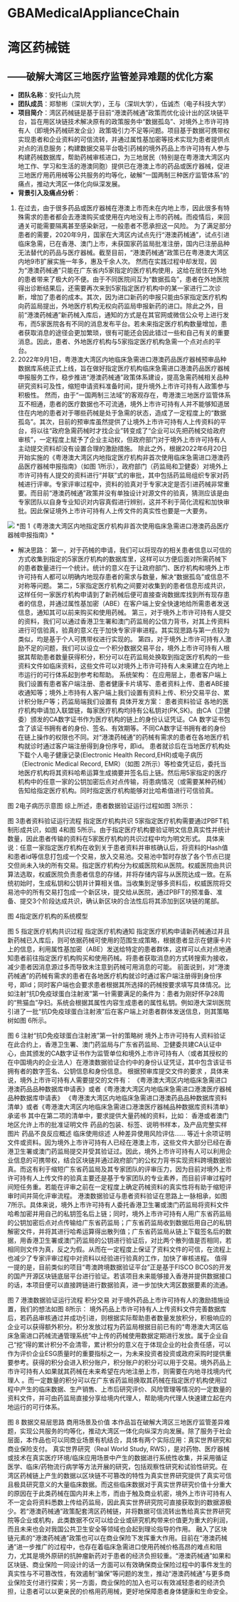 # GBAMedicalApplianceChain
# 湾区药械链
## ——破解大湾区三地医疗监管差异难题的优化方案
- **团队名称**：安托山九院
- **团队成员**：郑黎彬（深圳大学），王与（深圳大学），伍诚杰（电子科技大学）
- **项目简介**：湾区药械链是基于目前“港澳药械通”政策而优化设计出的区块链平台，旨在用区块链技术解决原有的政策服务中“数据孤岛”、对境外上市许可持有人（即境外药械研发企业）政策吸引力不足等问题。项目基于数据可携带权实现患者和企业资料的可信流转，并通过属性基加密等技术实现为患者提供点对点的消息服务；构建数据交易平台吸引药械的境外药品上市许可持有人参与构建药械数据库，帮助药械审核进口，为三地居民（特别是在粤港澳大湾区内地工作、学习和生活的港澳同胞）提供已在港澳上市的药品或医疗器械，促进三地医疗用药用械等公共服务的均等化，破解“一国两制三种医疗监管体系”的痛点，推动大湾区一体化向纵深发展。
- **背景引入及痛点分析**：  
1. 在过去，由于很多药品或医疗器械在港澳上市而未在内地上市，因此很多有特殊需求的患者都会去港澳购买或使用在内地没有上市的药械。而疫情后，来回通关可能需要隔离甚至感染新冠，一般患者不愿承担这一风险。
为了满足部分患者的需要，2020年9月，国家在大湾区内试点先行“港澳药械通”，试点引进临床急需，已在香港、澳门上市，未获国家药监局批准注册，国内已注册品种无法替代的药品与医疗器械。截至目前，“港澳药械通”政策已在粤港澳大湾区内地9市扩展实施一年多，惠及千余人次。
然而在实践过程中却发现，因为“港澳药械通”只能在广东省内5家指定的医疗机构使用，这给在居住在外地的患者带来了极大的不便。由于不同医院间互为“数据孤岛”，患者在外地医院得出诊断结果后，还需要再次来到5家指定医疗机构中的某一家进行二次诊断，增加了患者的成本。其次，因为进口新药的申报只能由5家指定医疗机构向药监局提出，外地医疗机构无权向药监局申报新药的进口。除此之外，目前“港澳药械通”新药械入库后，通知的方式是在其官网或微信公众号上进行发布，而5家医院各有不同的消息发布平台。若未来指定医疗机构数量增加，患者获取消息的途径会更加繁琐，很有可能还会因此错过一些和自己有关的重要消息。因此，患者、外地医疗机构与5家指定医疗机构急需一个点对点的平台。
2. 2022年9月1日，粤港澳大湾区内地临床急需进口港澳药品医疗器械预审品种数据库系统正式上线，旨在做好指定医疗机构临床急需进口港澳药品医疗器械申报服务工作，稳步推进“港澳药械通”政策体系建设，提高急需药械相关品种研究资料可及性，缩短申请资料准备时间，提升境外上市许可持有人政策参与积极性。
	然而，由于“一国两制三法域”的客观存在，粤港澳三地医疗监管体系互不相通，患者的医疗数据也不可流通，境外上市许可持有人并不能够知道居住在内地的患者对于哪些药械是处于急需的状态，造成了一定程度上的“数据孤岛”。其次，目前的预审库虽然提供了让境外上市许可持有人上传资料的平台，将以往“政府急需药械时才找企业”转变成了“企业可以先把药械交给政府审核”，一定程度上赋予了企业主动权，但政府部门对于境外上市许可持有人主动提交资料却没有设置合理的激励措施。
除此之外，根据2022年6月20日开始实施的《粤港澳大湾区内地指定医疗机构非首次使用临床急需进口港澳药品医疗器械申报指南》（如图 1所示），政府部门（药监局和卫健委）对境外上市许可持有人提交的资料进行“并联”式的审批，其中包括药监局组织专家对药械进行评审。专家评审过程中，资料的验真对于专家决定是否引进药械非常重要。而目前“港澳药械通”政策并没有单独设计对源文件的验真，猜测应该是由专家团队以自身专业知识对内容真假进行辨别，这并不利于简化流程和加快审批。因此保证境外上市许可持有人上传文件的真实性也要是一大要务。

 <img src="https://github.com/pascalria/GBAMedicalApplianceChain/blob/main/img/1.png" width="%25" height="%25" />
*图 1《粤港澳大湾区内地指定医疗机构非首次使用临床急需进口港澳药品医疗器械申报指南》*

- 解决思路：
第一，对于药械的申请，我们可以将现存的相关患者信息以可信的方式收集到指定的5家医疗机构的数据库里，这样可以方便后面对所需药械下的患者数量进行一个统计。统计的意义在于让政府部门、医疗机构和境外上市许可持有人都可以明确内地现存患者的需求与数量，解决“数据孤岛”或信息不对称等问题。
第二，5家指定医疗机构之间要对收集到的患者信息形成共识，这样任何一家医疗机构申请到了新药械后便可直接查询数据库找到所有现存患者的信息，并通过属性基加密（ABE）在客户端上安全快速地给所需患者发送信息，通知其可以前来购买和使用药械。
第三，对于境外上市许可持有人提交的资料，我们可以通过香港卫生署和澳门药监局的公信力背书，对其上传资料进行可信验真，验真的意义在于加快专家评审进程。其实现思路与第一点较为类似，均是基于个人可携带权进行实现的。
第四，对于境外上市许可持有人激励不足的问题，我们可以设立一个积分数据交易平台，境外上市许可持有人根据其帮助患者数量获得积分，积分可以在药监局处换取到指定医疗机构的一些资料文件如临床资料，这些文件可以对境外上市许可持有人未来建立在内地上市运行的可行体系起到参考和帮助。
	系统架构：
	在应用层上，患者客户端上我们设置有患者客户端注册、患者健康卡片填写、患者资料上传、患者ABE接收通知等；境外上市持有人客户端上我们设置有资料上传、积分交易平台、累计积分账户等；药监局端我们设置有
	具体开发方案：
	患者资料验证
各地的医疗机构申请加入联盟链，每家医疗机构均持有公私钥对(PK,SK)。由CA（卫健委）颁发的CA数字证书作为医疗机构的链上的身份认证凭证。CA 数字证书包含了该证书拥有者的身份、签名、有效期等。不同CA数字证书拥有者的身份在链上操作的权限也不同。对“港澳药械通”的药械有需求的患者在各地医疗机构就诊时通过客户端注册得到身份序号，即id。
患者就诊后在当地医疗机构处下载个人电子健康记录(Electronic Health Record,EHR)或电子病历（Electronic Medical Record, EMR）（如图 2所示）等检查凭证后，委托当地医疗机构将其资料哈希运算生成摘要并签名后上链。然后用5家指定的医疗机构中的任意一家的公钥加密后点对点传输，将患病情况（或需要某种药械）告知给指定医疗机构。同时指定医疗机构能够对比哈希值进行可信验真。
 
图 2电子病历示意图
综上所述，患者数据验证运行过程如图 3所示：
 
图 3患者资料验证运行流程
	指定医疗机构共识
5家指定医疗机构需要通过PBFT机制形成共识，如图 4和图 5所示。由于指定医疗机构要验证明文信息真实性并统计数量，因此患者传输的资料在5家医疗机构的共识过程中均为明文形式。
具体来说：任意一家指定医疗机构在收到关于患者资料并审核确认后，将资料的Hash值和患者id等信息打包成一个交易，放入交易池。交易池中暂时存放了各个节点已提交但尚未入块的所有交易。指定医疗机构分为权威医院和从医院。权威医院由共识算法选取，权威医院负责患者信息的存储，并将存储内容与从医院达成一致。在系统初始时，生成私钥和公钥并计算相关值。当收集到足够多资料后，权威医院将交易池中的所有交易打包成一个新区块，提交给从医院，通过PBFT的预准备、准备、提交3个阶段达成共识，确认新区块的合法性后将其添加到区块链的尾部。
 
图 4指定医疗机构的系统模型
 
图 5 指定医疗机构共识过程
	指定医疗机构通知
指定医疗机构申请新药械通过并且新药械已入库后，则可依据药械可使用的范围生成策略，根据患者显示在健康卡片上的信息，利用属性基加密（ABE）发送给特定的患者群体，这样可以点对点地通知患者前往指定医疗机构购买和使用药械。将患者获取消息的方式转搜索为接收，减少患者因消息源过多而导致未注意到药械可用消息的可能。
前面说到，对“港澳药械通”的药械有需求的患者在各地医疗机构就诊时通过客户端注册得到身份序号，即id；同时客户端也会要求患者根据其所选择的药械按要求填写具体情况。比如注射“抗D免疫球蛋白注射液”第一针需要满足的条件为：患者为刚好怀孕28周的“熊猫血”孕妇。系统会根据其属性内容生成患者的属性私钥。例如港大深圳医院引进了一批“抗D免疫球蛋白注射液”后在客户端上对患者群体发送信息，则其策略树如图 6所示。
 
图 6 注射“抗D免疫球蛋白注射液”第一针的策略树
	境外上市许可持有人资料验证
在此合约上，香港卫生署、澳门药监局与广东省药监局、卫健委共建CA认证中心，由其颁发的CA数字证书作为监管单位和境外上市许可持有人（或者其授权的在中国境内的企业法人）在港澳数据验证合约中的身份认证凭证，其中包含该证书拥有者的数字签名、公钥信息和身份信息。
根据预审库提交文件的要求 ，具体来说，境外上市许可持有人需要提交的文件有：
	《粤港澳大湾区内地临床急需进口港澳药品品种数据库申请表》或者《粤港澳大湾区内地临床急需进口港澳医疗器械品种数据库申请表》
	《粤港澳大湾区内地临床急需进口港澳药品品种数据库资料清单》或者《粤港澳大湾区内地临床急需进口港澳医疗器械品种数据库资料清单》
	承诺书
其中在第二项的清单中，要求提供大量药械的资料，比如：
	香港或者澳门地区允许上市的批准证明文件
	药品的包装、标签、说明书样本，及产品完整实样图片
	药品不良反应概述
	临床使用综述
	人种差异使用风险评估……
等近十余项证明文件或资料。因为境外上市许可持有人已经在港澳上市，这些文件大部分已经在香港卫生署或澳门药监局提交并受其验证过。因此，境外上市许可持有人可以利用企业信息的可携带权，结合区块链并通过政府部门的公权力背书实现资料跨境数据验真。而这有利于缩短广东省药监局及其专家团队的评审压力，因为目前对境外上市许可持有人上传文件的验真主要还是基于专家团队的专业素养，而目前评审过程时间短任务重。若能在评审之前在一定程度上确定药械资料的真实性将有助于缩短评审时间并简化评审流程。
港澳数据验证与患者资料验证在思路上一脉相承，如图 7所示。具体来说，境外上市许可持有人委托香港卫生署或澳门药监局将资料文件哈希加密并用自己的私钥签名后上链；同时，境外上市许可持有人用广东省药监局的公钥加密后点对点传输给广东省药监局；广东省药监局收到数据后用自己的私钥解密文件，并将其进行哈希运算得出散列值；广东省药监局从链上下载签名后的数据，用香港卫生署或澳门药监局的公钥进行验证后，对比两个散列值是否相同，若相同则文件为真，反之为假。从而在一定程度上保证了资料文件的可信，在流程上也减少了专家评审过程中对资料以经验进行验真的工作，加快了审核进程。
值得一提的是，目前类似的项目“粤澳跨境数据验证平台”正是基于FISCO BCOS的开发的国产开源区块链底层平台进行验证。若该项目未来能够接入香港并提供数据接口的话，本项目便可以直接跨链进行数据验真，进一步加快大湾区数据要素的流通。
 
图 7 港澳数据验证运行流程
	积分交易
对于境外药品上市许可持有人的激励措施设置，我们的想法如图 8所示：
境外药品上市许可持有人上传资料文件完善数据库后，若药品审核通过并成功引进，则根据实际帮助患者数量发放积分，积极响应的企业可以获得额外积分。积分发放过程为药监局根据目前已有的“粤港澳大湾区临床急需进口药械流通管理系统”中上传的药械使用数据定期进行发放。属于企业自己“挖”得的累计积分不会清零，累计积分的意义在于体现企业的社会责任感，可以作为评价企业ESG质量时的重要指标之一，为未来投资者投资或政府采购时提供重要参考。获得的积分会进入积分账户，积分账户的积分可以用于交易。境外药品上市许可持有人如果就其药械在未来希望在内地注册上市，则需要在内地寻找境内代理人 。而一定数量的积分可以在广东省药监局换取其药械在指定医疗机构使用过程中产生的临床数据、生产销售、上市后研究评价、风险管理等情况的一定数量的资料文件，并可由药监局直接分享给境内代理人，帮助境内代理人快速建立起在内地运行的可行体系。
 
图 8 数据交易层思路
	商用场景及价值
本作品旨在破解大湾区三地医疗监管差异难题，实现公共服务的均等化，推动大湾区一体化向纵深方向发展。除了服务于社会层面，本作品也可以同商业场景有机结合，具体有两个实际应用：真实世界研究和商业保险支付。
真实世界研究（Real World Study, RWS），是对药物、医疗器械或技术在真实医疗环境/临床应用场景中产生的数据进行系统性收集，并采用循证医学、临床/药物流行病学等方法开展的研究，包括观察性研究和试验性研究。在湾区药械链上产生的数据以区块链不可篡改的特性为真实世界研究提供了真实可信且极具研究意义的大量临床数据。而这些临床数据对于真实世界研究价值十分重大的原因在于此类药械在国内并未上市，而由于触及商业机密，境外上市许可持有人不一定会将资料悉数上传给药监局，因此真实世界研究院可直接获取到的数据源极少。若“港澳药械通”政策配套湾区药械链，并将数据可信流转出售给真实世界研究院等企业或机构，此类数据不仅可以给企业或研究机构带来价值更为重大的利润，而且未来也会对我国公共卫生安全等领域也会起到理论指导的作用。
融入了区块链元素的“港澳药械通”政策也可以在商业保险下发挥重大作用。目前在“港澳药械通”进一步推广的过程中，也存在着临床急需进口使用药械价格高昂的难点和阻力，尤其是境外原研的抗肿瘤新药对于患者的经济负担较重。“港澳药械通”如果和区块链、商业保险一同设计的话一方面可以有效确保商业保险过程中的事件发生的真实性与不可篡改性，有效遏制“骗保”等问题的发生，推动“港澳药械通”与更多商业保险支付进行探索；另一方面，商业保险的加入也可以有效减轻患者的经济负担，让患者可以以更亲民的价格用药用械，更好地保障患者身体健康和生命安全。

